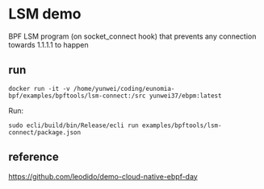 # LSM demo

BPF LSM program (on socket_connect hook) that prevents any connection towards 1.1.1.1 to happen

## run

```console
docker run -it -v /home/yunwei/coding/eunomia-bpf/examples/bpftools/lsm-connect:/src yunwei37/ebpm:latest
```

Run:

```console
sudo ecli/build/bin/Release/ecli run examples/bpftools/lsm-connect/package.json
```

## reference

https://github.com/leodido/demo-cloud-native-ebpf-day